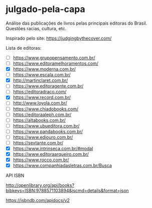 # julgado-pela-capa

Análise das publicações de livros pelas principais editoras do Brasil. Questões racias, cultura, etc.

Inspirado pelo site: https://judgingbythecover.com/

Lista de editoras:

- [ ] https://www.grupopensamento.com.br/
- [ ] https://www.editoramelhoramentos.com/
- [X] https://www.moderna.com.br/
- [ ] https://www.escala.com.br/
- [X] http://martinclaret.com.br/
- [ ] https://www.editoragente.com.br/
- [ ] https://editoradraco.com/
- [X] https://www.record.com.br/
- [ ] http://www.loyola.com.br/
- [ ] https://www.chiadobooks.com/
- [ ] https://editoraaleph.com.br/
- [ ] https://altabooks.com.br/
- [ ] https://www.ubueditora.com.br/
- [ ] https://www.pandabooks.com.br/
- [ ] https://www.ediouro.com.br/
- [ ] https://sextante.com.br/
- [X] https://www.intrinseca.com.br/#modal
- [X] https://www.editoraarqueiro.com.br/
- [X] https://www.rocco.com.br/
- [X] https://www.companhiadasletras.com.br/Busca

API ISBN

http://openlibrary.org/api/books?bibkeys=ISBN:9788571103894&jscmd=details&format=json

https://isbndb.com/apidocs/v2